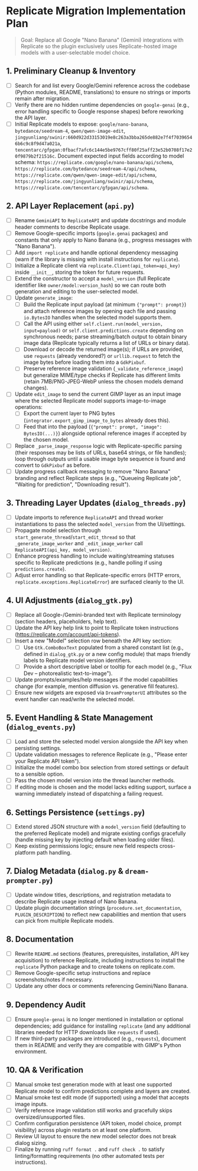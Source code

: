 # Replicate Migration Implementation Plan

> Goal: Replace all Google "Nano Banana" (Gemini) integrations with Replicate so the plugin exclusively uses Replicate-hosted image models with a user-selectable model choice.

## 1. Preliminary Cleanup & Inventory
- [ ] Search for and list every Google/Gemini reference across the codebase (Python modules, README, translations) to ensure no strings or imports remain after migration.
- [ ] Verify there are no hidden runtime dependencies on `google-genai` (e.g., error handling specific to Google response shapes) before reworking the API layer.
- [ ] Initial Replicate models to expose: `google/nano-banana`, `bytedance/seedream-4`, `qwen/qwen-image-edit`, `jingyunliang/swinir:660d922d33153019e8c263a3bba265de882e7f4f70396546b6c9c8f9d47a021a`, `tencentarc/gfpgan:0fbacf7afc6c144e5be9767cff80f25aff23e52b0708f17e20f9879b2f21516c`. Document expected input fields according to model schema: `https://replicate.com/google/nano-banana/api/schema`, `https://replicate.com/bytedance/seedream-4/api/schema`, `https://replicate.com/qwen/qwen-image-edit/api/schema`, `https://replicate.com/jingyunliang/swinir/api/schema`, `https://replicate.com/tencentarc/gfpgan/api/schema`.

## 2. API Layer Replacement (`api.py`)
- [ ] Rename `GeminiAPI` to `ReplicateAPI` and update docstrings and module header comments to describe Replicate usage.
- [ ] Remove Google-specific imports (`google.genai` packages) and constants that only apply to Nano Banana (e.g., progress messages with "Nano Banana").
- [ ] Add `import replicate` and handle optional dependency messaging (warn if the library is missing with install instructions for `replicate`).
- [ ] Initialize a Replicate client via `replicate.Client(api_token=api_key)` inside `__init__`, storing the token for future requests.
- [ ] Extend the constructor to accept a `model_version` (full Replicate identifier like `owner/model:version_hash`) so we can route both generation and editing to the user-selected model.
- [ ] Update `generate_image`:
  - [ ] Build the Replicate input payload (at minimum `{"prompt": prompt}`) and attach reference images by opening each file and passing `io.BytesIO` handles when the selected model supports them.
  - [ ] Call the API using either `self.client.run(model_version, input=payload)` or `self.client.predictions.create` depending on synchronous needs; parse streaming/batch output to obtain binary image data (Replicate typically returns a list of URLs or binary data).
  - [ ] Download or decode the returned image(s); if URLs are provided, use `requests` (already vendored?) or `urllib.request` to fetch the image bytes before loading them into a `GdkPixbuf`.
  - [ ] Preserve reference image validation (`_validate_reference_image`) but generalize MIME/type checks if Replicate has different limits (retain 7MB/PNG-JPEG-WebP unless the chosen models demand changes).
- [ ] Update `edit_image` to send the current GIMP layer as an input image where the selected Replicate model supports image-to-image operations:
  - [ ] Export the current layer to PNG bytes (`integrator.export_gimp_image_to_bytes` already does this).
  - [ ] Feed that into the payload (`{"prompt": prompt, "image": BytesIO(...)}`) alongside optional reference images if accepted by the chosen model.
- [ ] Replace `_parse_image_response` logic with Replicate-specific parsing (their responses may be lists of URLs, base64 strings, or file handles); loop through outputs until a usable image byte sequence is found and convert to `GdkPixbuf` as before.
- [ ] Update progress callback messaging to remove "Nano Banana" branding and reflect Replicate steps (e.g., "Queueing Replicate job", "Waiting for prediction", "Downloading result").

## 3. Threading Layer Updates (`dialog_threads.py`)
- [ ] Update imports to reference `ReplicateAPI` and thread worker instantiations to pass the selected `model_version` from the UI/settings.
- [ ] Propagate model selection through `start_generate_thread`/`start_edit_thread` so that `_generate_image_worker` and `_edit_image_worker` call `ReplicateAPI(api_key, model_version)`.
- [ ] Enhance progress handling to include waiting/streaming statuses specific to Replicate predictions (e.g., handle polling if using `predictions.create`).
- [ ] Adjust error handling so that Replicate-specific errors (HTTP errors, `replicate.exceptions.ReplicateError`) are surfaced cleanly to the UI.

## 4. UI Adjustments (`dialog_gtk.py`)
- [ ] Replace all Google-/Gemini-branded text with Replicate terminology (section headers, placeholders, help text).
- [ ] Update the API key help link to point to Replicate token instructions (https://replicate.com/account/api-tokens).
- [ ] Insert a new "Model" selection row beneath the API key section:
  - [ ] Use `Gtk.ComboBoxText` populated from a shared constant list (e.g., defined in `dialog_gtk.py` or a new config module) that maps friendly labels to Replicate model version identifiers.
  - [ ] Provide a short descriptive label or tooltip for each model (e.g., "Flux Dev – photorealistic text-to-image").
- [ ] Update prompts/examples/help messages if the model capabilities change (for example, mention diffusion vs. generative fill features).
- [ ] Ensure new widgets are exposed via `DreamPrompterUI` attributes so the event handler can read/write the selected model.

## 5. Event Handling & State Management (`dialog_events.py`)
- [ ] Load and store the selected model version alongside the API key when persisting settings.
- [ ] Update validation messages to reference Replicate (e.g., "Please enter your Replicate API token").
- [ ] Initialize the model combo box selection from stored settings or default to a sensible option.
- [ ] Pass the chosen model version into the thread launcher methods.
- [ ] If editing mode is chosen and the model lacks editing support, surface a warning immediately instead of dispatching a failing request.

## 6. Settings Persistence (`settings.py`)
- [ ] Extend stored JSON structure with a `model_version` field (defaulting to the preferred Replicate model) and migrate existing configs gracefully (handle missing key by injecting default when loading older files).
- [ ] Keep existing permissions logic; ensure new field respects cross-platform path handling.

## 7. Dialog Metadata (`dialog.py` & `dream-prompter.py`)
- [ ] Update window titles, descriptions, and registration metadata to describe Replicate usage instead of Nano Banana.
- [ ] Update plugin documentation strings (`procedure.set_documentation`, `PLUGIN_DESCRIPTION`) to reflect new capabilities and mention that users can pick from multiple Replicate models.

## 8. Documentation
- [ ] Rewrite `README.md` sections (features, prerequisites, installation, API key acquisition) to reference Replicate, including instructions to install the `replicate` Python package and to create tokens on replicate.com.
- [ ] Remove Google-specific setup instructions and replace screenshots/notes if necessary.
- [ ] Update any other docs or comments referencing Gemini/Nano Banana.

## 9. Dependency Audit
- [ ] Ensure `google-genai` is no longer mentioned in installation or optional dependencies; add guidance for installing `replicate` (and any additional libraries needed for HTTP downloads like `requests` if used).
- [ ] If new third-party packages are introduced (e.g., `requests`), document them in README and verify they are compatible with GIMP's Python environment.

## 10. QA & Verification
- [ ] Manual smoke test generation mode with at least one supported Replicate model to confirm predictions complete and layers are created.
- [ ] Manual smoke test edit mode (if supported) using a model that accepts image inputs.
- [ ] Verify reference image validation still works and gracefully skips oversized/unsupported files.
- [ ] Confirm configuration persistence (API token, model choice, prompt visibility) across plugin restarts on at least one platform.
- [ ] Review UI layout to ensure the new model selector does not break dialog sizing.
- [ ] Finalize by running `ruff format .` and `ruff check .` to satisfy linting/formatting requirements (no other automated tests per instructions).
